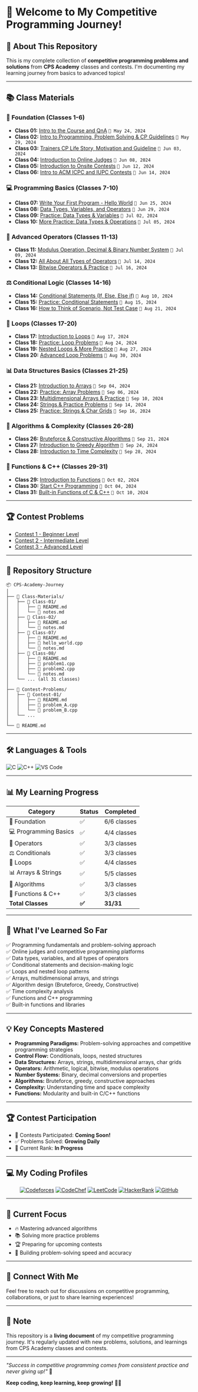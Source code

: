 # 👋 Welcome to My Competitive Programming Journey!

## 🚀 About This Repository

This is my complete collection of **competitive programming problems and solutions** from **CPS Academy** classes and contests. I'm documenting my learning journey from basics to advanced topics!

---

## 📚 Class Materials

### 🎯 Foundation (Classes 1-6)
- **Class 01:** [Intro to the Course and QnA](Class-Materials/Class-01/) `📅 May 24, 2024`
- **Class 02:** [Intro to Programming, Problem Solving & CP Guidelines](Class-Materials/Class-02/) `📅 May 29, 2024`
- **Class 03:** [Trainers CP Life Story, Motivation and Guideline](Class-Materials/Class-03/) `📅 Jun 03, 2024`
- **Class 04:** [Introduction to Online Judges](Class-Materials/Class-04/) `📅 Jun 08, 2024`
- **Class 05:** [Introduction to Onsite Contests](Class-Materials/Class-05/) `📅 Jun 12, 2024`
- **Class 06:** [Intro to ACM ICPC and IUPC Contests](Class-Materials/Class-06/) `📅 Jun 14, 2024`

### 💻 Programming Basics (Classes 7-10)
- **Class 07:** [Write Your First Program - Hello World](Class-Materials/Class-07/) `📅 Jun 25, 2024`
- **Class 08:** [Data Types, Variables, and Operators](Class-Materials/Class-08/) `📅 Jun 29, 2024`
- **Class 09:** [Practice: Data Types & Variables](Class-Materials/Class-09/) `📅 Jul 02, 2024`
- **Class 10:** [More Practice: Data Types & Operations](Class-Materials/Class-10/) `📅 Jul 05, 2024`

### 🔢 Advanced Operators (Classes 11-13)
- **Class 11:** [Modulus Operation, Decimal & Binary Number System](Class-Materials/Class-11/) `📅 Jul 09, 2024`
- **Class 12:** [All About All Types of Operators](Class-Materials/Class-12/) `📅 Jul 14, 2024`
- **Class 13:** [Bitwise Operators & Practice](Class-Materials/Class-13/) `📅 Jul 16, 2024`

### ⚖️ Conditional Logic (Classes 14-16)
- **Class 14:** [Conditional Statements (If, Else, Else if)](Class-Materials/Class-14/) `📅 Aug 10, 2024`
- **Class 15:** [Practice: Conditional Statements](Class-Materials/Class-15/) `📅 Aug 15, 2024`
- **Class 16:** [How to Think of Scenario, Not Test Case](Class-Materials/Class-16/) `📅 Aug 21, 2024`

### 🔄 Loops (Classes 17-20)
- **Class 17:** [Introduction to Loops](Class-Materials/Class-17/) `📅 Aug 17, 2024`
- **Class 18:** [Practice: Loop Problems](Class-Materials/Class-18/) `📅 Aug 24, 2024`
- **Class 19:** [Nested Loops & More Practice](Class-Materials/Class-19/) `📅 Aug 27, 2024`
- **Class 20:** [Advanced Loop Problems](Class-Materials/Class-20/) `📅 Aug 30, 2024`

### 📊 Data Structures Basics (Classes 21-25)
- **Class 21:** [Introduction to Arrays](Class-Materials/Class-21/) `📅 Sep 04, 2024`
- **Class 22:** [Practice: Array Problems](Class-Materials/Class-22/) `📅 Sep 06, 2024`
- **Class 23:** [Multidimensional Arrays & Practice](Class-Materials/Class-23/) `📅 Sep 10, 2024`
- **Class 24:** [Strings & Practice Problems](Class-Materials/Class-24/) `📅 Sep 14, 2024`
- **Class 25:** [Practice: Strings & Char Grids](Class-Materials/Class-25/) `📅 Sep 16, 2024`

### 🧠 Algorithms & Complexity (Classes 26-28)
- **Class 26:** [Bruteforce & Constructive Algorithms](Class-Materials/Class-26/) `📅 Sep 21, 2024`
- **Class 27:** [Introduction to Greedy Algorithm](Class-Materials/Class-27/) `📅 Sep 24, 2024`
- **Class 28:** [Introduction to Time Complexity](Class-Materials/Class-28/) `📅 Sep 28, 2024`

### 🔧 Functions & C++ (Classes 29-31)
- **Class 29:** [Introduction to Functions](Class-Materials/Class-29/) `📅 Oct 02, 2024`
- **Class 30:** [Start C++ Programming](Class-Materials/Class-30/) `📅 Oct 04, 2024`
- **Class 31:** [Built-in Functions of C & C++](Class-Materials/Class-31/) `📅 Oct 10, 2024`

---

## 🏆 Contest Problems

- [Contest 1 - Beginner Level](Contest-Problems/Contest-01/)
- [Contest 2 - Intermediate Level](Contest-Problems/Contest-02/)
- [Contest 3 - Advanced Level](Contest-Problems/Contest-03/)

---

## 📂 Repository Structure

```
📦 CPS-Academy-Journey
│
├── 📁 Class-Materials/
│   ├── 📁 Class-01/
│   │   ├── 📄 README.md
│   │   └── 📄 notes.md
│   ├── 📁 Class-02/
│   │   ├── 📄 README.md
│   │   └── 📄 notes.md
│   ├── 📁 Class-07/
│   │   ├── 📄 README.md
│   │   ├── 📄 hello_world.cpp
│   │   └── 📄 notes.md
│   ├── 📁 Class-08/
│   │   ├── 📄 README.md
│   │   ├── 📄 problem1.cpp
│   │   ├── 📄 problem2.cpp
│   │   └── 📄 notes.md
│   └── ... (all 31 classes)
│
├── 📁 Contest-Problems/
│   ├── 📁 Contest-01/
│   │   ├── 📄 README.md
│   │   ├── 📄 problem_A.cpp
│   │   └── 📄 problem_B.cpp
│   └── ...
│
└── 📄 README.md
```

---

## 🛠️ Languages & Tools

![C](https://img.shields.io/badge/C-%2300599C.svg?style=for-the-badge&logo=c&logoColor=white)
![C++](https://img.shields.io/badge/C++-%2300599C.svg?style=for-the-badge&logo=c%2B%2B&logoColor=white)
![VS Code](https://img.shields.io/badge/VS%20Code-0078d7.svg?style=for-the-badge&logo=visual-studio-code&logoColor=white)

---

## 📊 My Learning Progress

| Category | Status | Completed |
|----------|--------|-----------|
| 🎯 Foundation | ✅ | 6/6 classes |
| 💻 Programming Basics | ✅ | 4/4 classes |
| 🔢 Operators | ✅ | 3/3 classes |
| ⚖️ Conditionals | ✅ | 3/3 classes |
| 🔄 Loops | ✅ | 4/4 classes |
| 📊 Arrays & Strings | ✅ | 5/5 classes |
| 🧠 Algorithms | ✅ | 3/3 classes |
| 🔧 Functions & C++ | ✅ | 3/3 classes |
| **Total Classes** | **✅** | **31/31** |

---

## 🎯 What I've Learned So Far

✅ Programming fundamentals and problem-solving approach  
✅ Online judges and competitive programming platforms  
✅ Data types, variables, and all types of operators  
✅ Conditional statements and decision-making logic  
✅ Loops and nested loop patterns  
✅ Arrays, multidimensional arrays, and strings  
✅ Algorithm design (Bruteforce, Greedy, Constructive)  
✅ Time complexity analysis  
✅ Functions and C++ programming  
✅ Built-in functions and libraries  

---

## 💡 Key Concepts Mastered

- **Programming Paradigms:** Problem-solving approaches and competitive programming strategies
- **Control Flow:** Conditionals, loops, nested structures
- **Data Structures:** Arrays, strings, multidimensional arrays, char grids
- **Operators:** Arithmetic, logical, bitwise, modulus operations
- **Number Systems:** Binary, decimal conversions and properties
- **Algorithms:** Bruteforce, greedy, constructive approaches
- **Complexity:** Understanding time and space complexity
- **Functions:** Modularity and built-in C/C++ functions

---

## 🏆 Contest Participation

- 🥇 Contests Participated: **Coming Soon!**
- ✅ Problems Solved: **Growing Daily**
- 🎯 Current Rank: **In Progress**

---

## 💻 My Coding Profiles

<div align="center">

[![Codeforces](https://img.shields.io/badge/Codeforces-445f9d?style=for-the-badge&logo=Codeforces&logoColor=white)](https://codeforces.com/profile/YOUR_USERNAME)
[![CodeChef](https://img.shields.io/badge/CodeChef-%23964B00.svg?style=for-the-badge&logo=CodeChef&logoColor=white)](https://www.codechef.com/users/YOUR_USERNAME)
[![LeetCode](https://img.shields.io/badge/LeetCode-000000?style=for-the-badge&logo=LeetCode&logoColor=#d16c06)](https://leetcode.com/YOUR_USERNAME)
[![HackerRank](https://img.shields.io/badge/-Hackerrank-2EC866?style=for-the-badge&logo=HackerRank&logoColor=white)](https://www.hackerrank.com/YOUR_USERNAME)
[![GitHub](https://img.shields.io/badge/GitHub-100000?style=for-the-badge&logo=github&logoColor=white)](https://github.com/YOUR_USERNAME)

</div>

---

## 🎯 Current Focus

- 🔥 Mastering advanced algorithms
- 📚 Solving more practice problems
- 🏆 Preparing for upcoming contests
- 💪 Building problem-solving speed and accuracy

---

## 🤝 Connect With Me

Feel free to reach out for discussions on competitive programming, collaborations, or just to share learning experiences!

---

## 📌 Note

This repository is a **living document** of my competitive programming journey. It's regularly updated with new problems, solutions, and learnings from CPS Academy classes and contests.

---

*"Success in competitive programming comes from consistent practice and never giving up!"* 💪

**Keep coding, keep learning, keep growing!** 🌱✨
